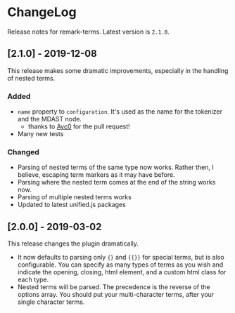# ChangeLog

Release notes for remark-terms. Latest version is `2.1.0`.

## [2.1.0] - 2019-12-08

This release makes some dramatic improvements, especially in the handling of nested terms. 

### Added

- `name` property to `configuration`. It's used as the name for the tokenizer and the MDAST node.
  - thanks to [Ayc0](https://github.com/Ayc0) for the pull request!
- Many new tests

### Changed

- Parsing of nested terms of the same type now works. Rather then, I believe, escaping term markers as it may have before.
- Parsing where the nested term comes at the end of the string works now.
- Parsing of multiple nested terms works
- Updated to latest unified.js packages

## [2.0.0] - 2019-03-02

This release changes the plugin dramatically. 

- It now defaults to parsing only `{}` and `{{}}` for special terms, but is also configurable. You can specify as many types of terms as you wish and indicate the opening, closing, html element, and a custom html class for each type.
- Nested terms will be parsed. The precedence is the reverse of the options array. You should put your multi-character terms, after your single character terms. 